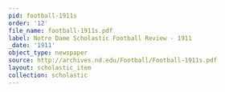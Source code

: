 ```yaml
---
pid: football-1911s
order: '12'
file_name: football-1911s.pdf
label: Notre Dame Scholastic Football Review - 1911
_date: '1911'
object_type: newspaper
source: http://archives.nd.edu/Football/Football-1911s.pdf
layout: scholastic_item
collection: scholastic
---
```

